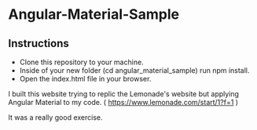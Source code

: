 # Angular-Material-Sample

## Instructions

- Clone this repository to your machine.
- Inside of your new folder (cd angular_material_sample) run npm install.
- Open the index.html file in your browser.

I built this website trying to replic the Lemonade's website but applying Angular Material to my code. ( https://www.lemonade.com/start/1?f=1 )

It was a really good exercise.
